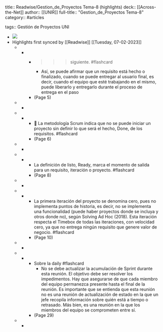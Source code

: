 title:: Readwise/Gestion_de_Proyectos Tema-8 (highlights)
deck:: [[Across-the-Net]]
author:: [[UNIR]]
full-title:: "Gestion_de_Proyectos Tema-8"
category:: #articles

tags:: Gestión de Proyectos UNI

- ![](https://readwise-assets.s3.amazonaws.com/media/uploaded_book_covers/profile_22942/6a6bd78b-e3e8-4898-b813-291fb0a71f02.jpg)
- Highlights first synced by [[Readwise]] [[Tuesday, 07-02-2023]]
	- -
		- >>> siguiente. #flashcard
			- Así,  se  puede  afirmar  que  un  requisito  está  hecho  o  finalizado,  cuando  se  puede entregar  al  usuario  final,  es  decir,  cuando  el  equipo  que  esté  trabajando  en  el mismo,  puede  liberarlo  y  entregarlo  durante  el  proceso  de  entrega  en  el  paso
		- (Page 5)
	- -
	- -
		-   La metodología Scrum indica que no se puede iniciar un proyecto sin definir lo que será el hecho, Done, de los requisitos. #flashcard
		- (Page 6)
	- -
	- -
		- La definición de listo, Ready, marca el momento de salida para un requisito, iteración o proyecto. #flashcard
		- (Page 8)
	- -
	- -
		- La primera iteración del proyecto se denomina cero, pues no implementa puntos de historia, es decir, no se implementa una funcionalidad (puede haber proyectos donde se incluya y otros donde no), según Solving Ad Hoc (2018). Esta iteración respecta el Timebox  de  todas  las  iteraciones,  con  velocidad  cero,  ya  que  no  entrega  ningún requisito que genere valor de negocio. #flashcard
		- (Page 10)
	- -
	- -
		- Sobre la daily #flashcard
			- No se debe actualizar la acumulación de Sprint durante esta reunión. El objetivo debe ser resolver los impedimentos. Hay que asegurarse de que cada miembro del equipo permanezca presente hasta el final de la reunión. Es importante que se entienda que esta reunión no es una reunión de actualización de estado en la que un jefe recopila información sobre quién está a tiempo o retrasado. Más bien, es una reunión en la que los miembros del equipo se comprometen entre sí.
		- (Page 29)
	- -